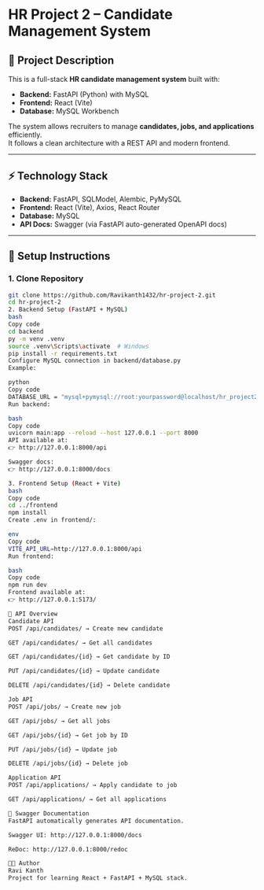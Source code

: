 # HR Project 2 – Candidate Management System

## 📌 Project Description
This is a full-stack **HR candidate management system** built with:
- **Backend:** FastAPI (Python) with MySQL
- **Frontend:** React (Vite)
- **Database:** MySQL Workbench

The system allows recruiters to manage **candidates, jobs, and applications** efficiently.  
It follows a clean architecture with a REST API and modern frontend.

---

## ⚡ Technology Stack
- **Backend:** FastAPI, SQLModel, Alembic, PyMySQL
- **Frontend:** React (Vite), Axios, React Router
- **Database:** MySQL
- **API Docs:** Swagger (via FastAPI auto-generated OpenAPI docs)

---

## 🚀 Setup Instructions

### 1. Clone Repository
```bash
git clone https://github.com/Ravikanth1432/hr-project-2.git
cd hr-project-2
2. Backend Setup (FastAPI + MySQL)
bash
Copy code
cd backend
py -m venv .venv
source .venv\Scripts\activate  # Windows
pip install -r requirements.txt
Configure MySQL connection in backend/database.py
Example:

python
Copy code
DATABASE_URL = "mysql+pymysql://root:yourpassword@localhost/hr_project2"
Run backend:

bash
Copy code
uvicorn main:app --reload --host 127.0.0.1 --port 8000
API available at:
👉 http://127.0.0.1:8000/api

Swagger docs:
👉 http://127.0.0.1:8000/docs

3. Frontend Setup (React + Vite)
bash
Copy code
cd ../frontend
npm install
Create .env in frontend/:

env
Copy code
VITE_API_URL=http://127.0.0.1:8000/api
Run frontend:

bash
Copy code
npm run dev
Frontend available at:
👉 http://127.0.0.1:5173/

🔗 API Overview
Candidate API
POST /api/candidates/ → Create new candidate

GET /api/candidates/ → Get all candidates

GET /api/candidates/{id} → Get candidate by ID

PUT /api/candidates/{id} → Update candidate

DELETE /api/candidates/{id} → Delete candidate

Job API
POST /api/jobs/ → Create new job

GET /api/jobs/ → Get all jobs

GET /api/jobs/{id} → Get job by ID

PUT /api/jobs/{id} → Update job

DELETE /api/jobs/{id} → Delete job

Application API
POST /api/applications/ → Apply candidate to job

GET /api/applications/ → Get all applications

📖 Swagger Documentation
FastAPI automatically generates API documentation.

Swagger UI: http://127.0.0.1:8000/docs

ReDoc: http://127.0.0.1:8000/redoc

👨‍💻 Author
Ravi Kanth
Project for learning React + FastAPI + MySQL stack.